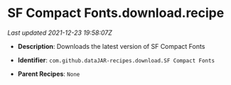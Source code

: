 # SF Compact Fonts.download.recipe

_Last updated 2021-12-23 19:58:07Z_

- **Description**: Downloads the latest version of SF Compact Fonts

- **Identifier**: `com.github.dataJAR-recipes.download.SF Compact Fonts`

- **Parent Recipes**: `None`